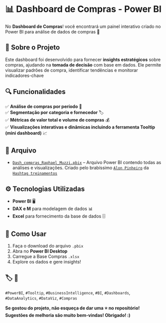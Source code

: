 # 📊 Dashboard de Compras - Power BI  

No **Dashboard de Compras**! você encontrará um painel interativo criado no Power BI para análise de dados de compras 🚀  

## 📌 Sobre o Projeto  
Este dashboard foi desenvolvido para fornecer **insights estratégicos** sobre compras, ajudando na **tomada de decisão** com base em dados.
Ele permite visualizar padrões de compra, identificar tendências e monitorar indicadores-chave  

## 🔍 Funcionalidades  
✅ **Análise de compras por período** 📅  
✅ **Segmentação por categoria e fornecedor** 🏷️  
✅ **Métricas de valor total e volume de compras** 💰  
✅ **Visualizações interativas e dinâmicas incluindo a ferramenta Tooltip (mini dashboard)** 📈

## 📂 Arquivo  
- [`Dash_compras_Raphael_Muzzi.pbix`](Dash_compras_Raphael_Muzzi.pbix) – Arquivo Power BI contendo todas as análises e visualizações. Criado pelo brabíssimo [`Alon Pinheiro`](https://lnkd.in/dG-YyKTP) da [`Hashtag treinamentos`](https://lnkd.in/dV_jyAN2)

## ⚙️ Tecnologias Utilizadas  
- **Power BI** 🖥️  
- **DAX e M** para modelagem de dados 📊  
- **Excel** para fornecimento da base de dados 🗄️  

## 🚀 Como Usar  
1. Faça o download do arquivo `.pbix`  
2. Abra no **Power BI Desktop**  
3. Carregue a Base Compras `.xlsx`  
4. Explore os dados e gere insights!  

## 🏷️ 🔗
`#PowerBI`, `#Tooltip`, `#BusinessIntelligence`, `#BI`, `#Dashboards`, `#DataAnalytics`, `#DataViz`, `#Compras`

**Se gostou do projeto, não esqueça de dar uma ⭐ no repositório!**
**Sugestões de melhoria são muito bem-vindas! Obrigado! :)**
  
